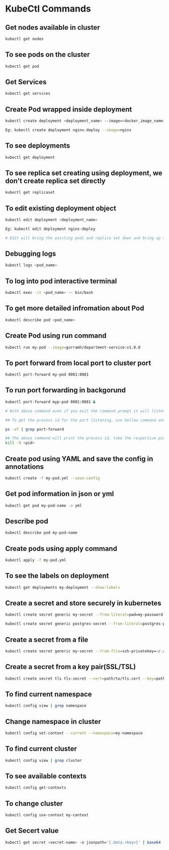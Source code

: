 # KubeCtl Commands

## Get nodes available in cluster

```sh
kubectl get nodes
```

## To see pods on the cluster

```sh
kubectl get pod
```

## Get Services

```sh
kubectl get services
```

## Create Pod wrapped inside deployment

```sh
kubectl create deployment <deployment_name> --image=<docker_image_name>

Eg: kubectl create deployment nginx-deploy --image=nginx
```

## To see deployments

```sh
kubectl get deployment
```

## To see replica set creating using deployment, we don't create replica set directly

```sh
kubectl get replicaset
```

## To edit existing deployment object

```sh
kubectl edit deployment <deployment_name>

Eg: kubectl edit deployment nginx-deploy

# Edit will bring the existing pods and replica set down and bring up the new pods and replica set with new configuration
```

## Debugging logs

```sh
kubectl logs <pod_name>
```

## To log into pod interactive terminal

```sh
kubectl exec -it <pod_name> -- bin/bash
```

## To get more detailed infromation about Pod

```sh
kubectl describe pod <pod_name>
```

## Create Pod using run command

```sh
kubectl run my-pod --image=gurramh/department-service:v1.0.0
```

## To port forward from local port to cluster port

```sh
kubectl port-forward my-pod 8081:8081
```

## To run port forwarding in backgorund

```sh
kubectl port-forward myp-pod 8081:8081 &

# With above command even if you exit the command prompt it will listening on the port in background

## To get the process id for the port listening, use bellow command and kill the process to release the port number

ps -ef | grep port-forward

## The above command will print the process id, take the respective pid and kill it
kill -9 <pid>
```

## Create pod using YAML and save the config in annotations

```sh
kubectl create -f my-pod.yml --save-config
```

## Get pod information in json or yml

```sh
kubectl get pod my-pod-name -o yml
```

## Describe pod

```sh
kubectl describe pod my-pod-name
```

## Create pods using apply command

```sh
kubectl apply -f my-pod.yml
```

## To see the labels on deployment

```sh
kubectl get deployments my-deployment --show-labels
```

## Create a secret and store securely in kubernetes

```sh
kubectl create secret generic my-secret --from-literal=pwd=my-password

kubectl create secret generic postgres-secret --from-literal=postgres-password=YOUR_PASSWORD_HERE

```

## Create a secret from a file

```sh
kubectl create secret generic my-secret --from-file=ssh-privatekey=~/.ssh/id_rsa --from-file=ssh-publickey=~/.ssh/id_rsa.pub
```

## Create a secret from a key pair(SSL/TSL)

```sh
kubectl create secret tls tls-secret --cert=path/to/tls.cert --key=path/to/tls.key
```

## To find current namespace

```sh
kubectl config view | grep namespace
```

## Change namespace in cluster

```sh
kubectl config set-context --current --namespace=my-namespace
```

## To find current cluster

```sh
kubectl config view | grep cluster
```

## To see available contexts

```sh
kubectl config get-contexts
```

## To change cluster

```sh
kubectl config use-context my-context
```

## Get Secert value

```sh
kubectl get secret <secret-name> -o jsonpath='{.data.<key>}' | base64 --decode
```




